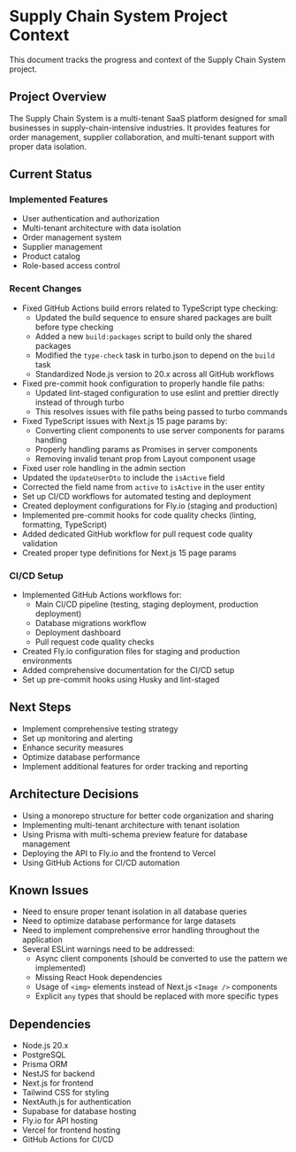 # Supply Chain System Project Context

This document tracks the progress and context of the Supply Chain System project.

## Project Overview

The Supply Chain System is a multi-tenant SaaS platform designed for small businesses in supply-chain-intensive industries. It provides features for order management, supplier collaboration, and multi-tenant support with proper data isolation.

## Current Status

### Implemented Features

- User authentication and authorization
- Multi-tenant architecture with data isolation
- Order management system
- Supplier management
- Product catalog
- Role-based access control

### Recent Changes

- Fixed GitHub Actions build errors related to TypeScript type checking:
  - Updated the build sequence to ensure shared packages are built before type checking
  - Added a new `build:packages` script to build only the shared packages
  - Modified the `type-check` task in turbo.json to depend on the `build` task
  - Standardized Node.js version to 20.x across all GitHub workflows
- Fixed pre-commit hook configuration to properly handle file paths:
  - Updated lint-staged configuration to use eslint and prettier directly instead of through turbo
  - This resolves issues with file paths being passed to turbo commands
- Fixed TypeScript issues with Next.js 15 page params by:
  - Converting client components to use server components for params handling
  - Properly handling params as Promises in server components
  - Removing invalid tenant prop from Layout component usage
- Fixed user role handling in the admin section
- Updated the `UpdateUserDto` to include the `isActive` field
- Corrected the field name from `active` to `isActive` in the user entity
- Set up CI/CD workflows for automated testing and deployment
- Created deployment configurations for Fly.io (staging and production)
- Implemented pre-commit hooks for code quality checks (linting, formatting, TypeScript)
- Added dedicated GitHub workflow for pull request code quality validation
- Created proper type definitions for Next.js 15 page params

### CI/CD Setup

- Implemented GitHub Actions workflows for:
  - Main CI/CD pipeline (testing, staging deployment, production deployment)
  - Database migrations workflow
  - Deployment dashboard
  - Pull request code quality checks
- Created Fly.io configuration files for staging and production environments
- Added comprehensive documentation for the CI/CD setup
- Set up pre-commit hooks using Husky and lint-staged

## Next Steps

- Implement comprehensive testing strategy
- Set up monitoring and alerting
- Enhance security measures
- Optimize database performance
- Implement additional features for order tracking and reporting

## Architecture Decisions

- Using a monorepo structure for better code organization and sharing
- Implementing multi-tenant architecture with tenant isolation
- Using Prisma with multi-schema preview feature for database management
- Deploying the API to Fly.io and the frontend to Vercel
- Using GitHub Actions for CI/CD automation

## Known Issues

- Need to ensure proper tenant isolation in all database queries
- Need to optimize database performance for large datasets
- Need to implement comprehensive error handling throughout the application
- Several ESLint warnings need to be addressed:
  - Async client components (should be converted to use the pattern we implemented)
  - Missing React Hook dependencies
  - Usage of `<img>` elements instead of Next.js `<Image />` components
  - Explicit `any` types that should be replaced with more specific types

## Dependencies

- Node.js 20.x
- PostgreSQL
- Prisma ORM
- NestJS for backend
- Next.js for frontend
- Tailwind CSS for styling
- NextAuth.js for authentication
- Supabase for database hosting
- Fly.io for API hosting
- Vercel for frontend hosting
- GitHub Actions for CI/CD
